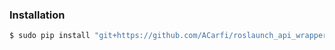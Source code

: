 ### Installation

```sh
$ sudo pip install "git+https://github.com/ACarfi/roslaunch_api_wrapper"
```
